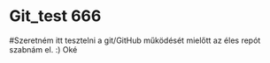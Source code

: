 # Git_test 666
#Szeretném itt tesztelni a git/GitHub működését mielőtt az éles repót szabnám el. :)
Oké
